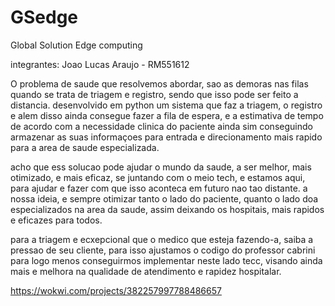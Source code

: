 # GSedge
Global Solution Edge computing 

integrantes:
Joao Lucas Araujo - RM551612

O problema de saude que resolvemos abordar, sao as demoras nas filas quando se trata de triagem e registro, 
sendo que isso pode ser feito a distancia. 
desenvolvido em python um sistema que faz a triagem, o registro e alem disso ainda consegue fazer a fila de espera,
 e a estimativa de tempo de acordo com a necessidade clinica do paciente 
ainda sim conseguindo armazenar as suas informaçoes para entrada e direcionamento mais rapido para a area de saude especializada.

acho que ess solucao pode ajudar o mundo da saude, a ser melhor, mais otimizado, e mais eficaz,
se juntando com o meio tech, e estamos aqui, para ajudar e fazer com que isso aconteca em futuro nao tao distante.
a nossa ideia, e sempre otimizar tanto o lado do paciente, quanto o lado doa especializados na area da saude,
assim deixando os hospitais, mais rapidos e eficazes para todos. 


para a triagem e ecxepcional que o medico que esteja fazendo-a, saiba a pressao de seu cliente, para isso 
ajustamos o codigo do professor cabrini para logo menos conseguirmos implementar neste lado tecc, visando ainda mais 
e melhora na qualidade de atendimento e rapidez hospitalar.


https://wokwi.com/projects/382257997788486657